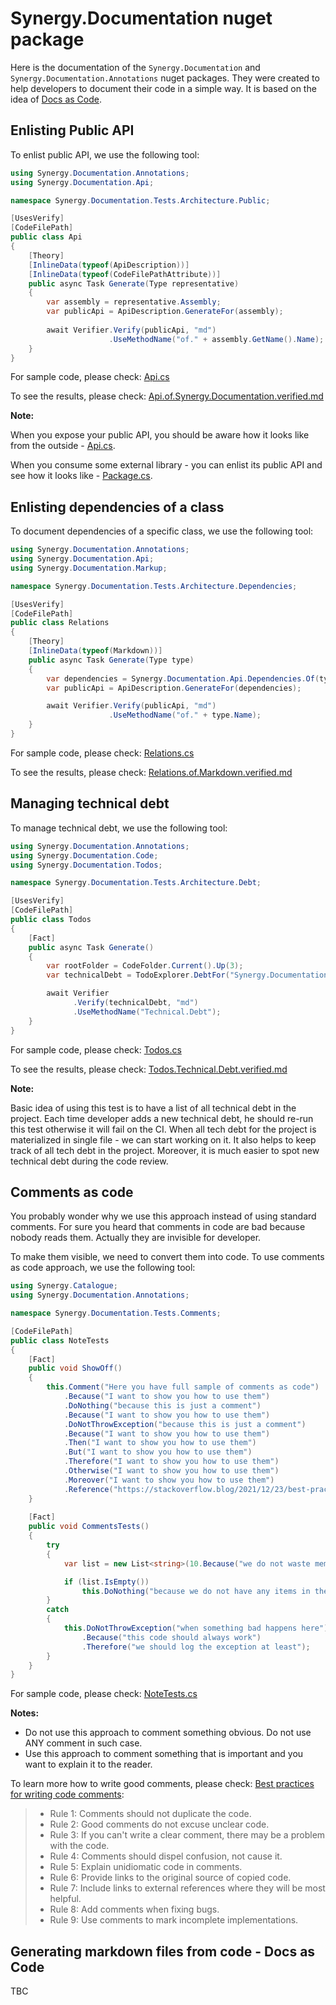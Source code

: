 # Synergy.Documentation nuget package

Here is the documentation of the `Synergy.Documentation` and `Synergy.Documentation.Annotations` nuget packages.
They were created to help developers to document their code in a simple way.
It is based on the idea of [Docs as Code](https://www.writethedocs.org/guide/docs-as-code/).

## Enlisting Public API

To enlist public API, we use the following tool:

```csharp
using Synergy.Documentation.Annotations;
using Synergy.Documentation.Api;

namespace Synergy.Documentation.Tests.Architecture.Public;

[UsesVerify]
[CodeFilePath]
public class Api
{
    [Theory]
    [InlineData(typeof(ApiDescription))]
    [InlineData(typeof(CodeFilePathAttribute))]
    public async Task Generate(Type representative)
    {
        var assembly = representative.Assembly;
        var publicApi = ApiDescription.GenerateFor(assembly);
        
        await Verifier.Verify(publicApi, "md")
                      .UseMethodName("of." + assembly.GetName().Name);
    }
}
```

For sample code, please check: [Api.cs](Synergy.Documentation.Tests/Architecture/Public/Api.cs)

To see the results, please check: [Api.of.Synergy.Documentation.verified.md](Synergy.Documentation.Tests/Architecture/Public/Api.of.Synergy.Documentation.verified.md)

**Note:**

When you expose your public API, you should be aware how it looks like from the outside - [Api.cs](Synergy.Documentation.Tests/Architecture/Public/Api.cs).

When you consume some external library - you can enlist its public API and see how it looks like - [Package.cs](Synergy.Documentation.Tests/Architecture/Public/Package.cs).

## Enlisting dependencies of a class

To document dependencies of a specific class, we use the following tool:

```csharp
using Synergy.Documentation.Annotations;
using Synergy.Documentation.Api;
using Synergy.Documentation.Markup;

namespace Synergy.Documentation.Tests.Architecture.Dependencies;

[UsesVerify]
[CodeFilePath]
public class Relations
{
    [Theory]
    [InlineData(typeof(Markdown))]
    public async Task Generate(Type type)
    {
        var dependencies = Synergy.Documentation.Api.Dependencies.Of(type, includeNested: true);
        var publicApi = ApiDescription.GenerateFor(dependencies);

        await Verifier.Verify(publicApi, "md")
                      .UseMethodName("of." + type.Name);
    }
}
```

For sample code, please check: [Relations.cs](Synergy.Documentation.Tests/Architecture/Dependencies/Relations.cs)

To see the results, please check: [Relations.of.Markdown.verified.md](Synergy.Documentation.Tests/Architecture/Dependencies/Relations.of.Markdown.verified.md)

## Managing technical debt

To manage technical debt, we use the following tool:

```csharp
using Synergy.Documentation.Annotations;
using Synergy.Documentation.Code;
using Synergy.Documentation.Todos;

namespace Synergy.Documentation.Tests.Architecture.Debt;

[UsesVerify]
[CodeFilePath]
public class Todos
{
    [Fact]
    public async Task Generate()
    {
        var rootFolder = CodeFolder.Current().Up(3);
        var technicalDebt = TodoExplorer.DebtFor("Synergy.Documentation", rootFolder);

        await Verifier
              .Verify(technicalDebt, "md")
              .UseMethodName("Technical.Debt");
    }
}
```

For sample code, please check: [Todos.cs](Synergy.Documentation.Tests/Architecture/Debt/Todos.cs)

To see the results, please check: [Todos.Technical.Debt.verified.md](Synergy.Documentation.Tests/Architecture/Debt/Todos.Technical.Debt.verified.md)

**Note:** 

Basic idea of using this test is to have a list of all technical debt in the project.
Each time developer adds a new technical debt, he should re-run this test otherwise it will fail on the CI.
When all tech debt for the project is materialized in single file - we can start working on it.
It also helps to keep track of all tech debt in the project.
Moreover, it is much easier to spot new technical debt during the code review.

## Comments as code

You probably wonder why we use this approach instead of using standard comments.
For sure you heard that comments in code are bad because nobody reads them.
Actually they are invisible for developer.

To make them visible, we need to convert them into code.
To use comments as code approach, we use the following tool:

```csharp
using Synergy.Catalogue;
using Synergy.Documentation.Annotations;

namespace Synergy.Documentation.Tests.Comments;

[CodeFilePath]
public class NoteTests
{
    [Fact]
    public void ShowOff()
    {
        this.Comment("Here you have full sample of comments as code")
            .Because("I want to show you how to use them")
            .DoNothing("because this is just a comment")
            .Because("I want to show you how to use them")
            .DoNotThrowException("because this is just a comment")
            .Because("I want to show you how to use them")
            .Then("I want to show you how to use them")
            .But("I want to show you how to use them")
            .Therefore("I want to show you how to use them")
            .Otherwise("I want to show you how to use them")
            .Moreover("I want to show you how to use them")
            .Reference("https://stackoverflow.blog/2021/12/23/best-practices-for-writing-code-comments/");
    }
    
    [Fact]
    public void CommentsTests()
    {
        try
        {
            var list = new List<string>(10.Because("we do not waste memory when we know exact size of the list"));

            if (list.IsEmpty())
                this.DoNothing("because we do not have any items in the list");
        }
        catch
        {
            this.DoNotThrowException("when something bad happens here")
                .Because("this code should always work")
                .Therefore("we should log the exception at least");
        }
    }
}
```

For sample code, please check: [NoteTests.cs](Synergy.Documentation.Tests/Comments/NoteTests.cs)

**Notes:** 

- Do not use this approach to comment something obvious. Do not use ANY comment in such case.
- Use this approach to comment something that is important and you want to explain it to the reader.

To learn more how to write good comments, please check: [Best practices for writing code comments](https://stackoverflow.blog/2021/12/23/best-practices-for-writing-code-comments/):
> - Rule 1: Comments should not duplicate the code.
> - Rule 2: Good comments do not excuse unclear code.
> - Rule 3: If you can't write a clear comment, there may be a problem with the code.
> - Rule 4: Comments should dispel confusion, not cause it.
> - Rule 5: Explain unidiomatic code in comments.
> - Rule 6: Provide links to the original source of copied code.
> - Rule 7: Include links to external references where they will be most helpful.
> - Rule 8: Add comments when fixing bugs.
> - Rule 9: Use comments to mark incomplete implementations.

## Generating markdown files from code - Docs as Code

TBC

[//]: # (TODO Write the documentation of Markdown class usage)

